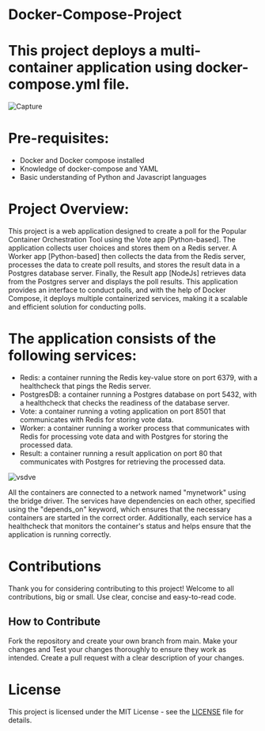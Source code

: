 # Docker-Compose-Project

# This project deploys a multi-container application using docker-compose.yml file.

![Capture](https://user-images.githubusercontent.com/117350787/225546388-0df65232-ff89-4c6a-bdb8-13954857d652.PNG)

# Pre-requisites:

- Docker and Docker compose installed
- Knowledge of docker-compose and YAML
- Basic understanding of Python and Javascript languages

# Project Overview:

This project is a web application designed to create a poll for the Popular Container Orchestration Tool using the Vote app [Python-based]. The application collects user choices and stores them on a Redis server. A Worker app [Python-based] then collects the data from the Redis server, processes the data to create poll results, and stores the result data in a Postgres database server. Finally, the Result app [NodeJs] retrieves data from the Postgres server and displays the poll results. This application provides an interface to conduct polls, and with the help of Docker Compose, it deploys multiple containerized services, making it a scalable and efficient solution for conducting polls.

# The application consists of the following services:

- Redis: a container running the Redis key-value store on port 6379, with a healthcheck that pings the Redis server.
- PostgresDB: a container running a Postgres database on port 5432, with a healthcheck that checks the readiness of the database server.
- Vote: a container running a voting application on port 8501 that communicates with Redis for storing vote data.
- Worker: a container running a worker process that communicates with Redis for processing vote data and with Postgres for storing the processed data.
- Result: a container running a result application on port 80 that communicates with Postgres for retrieving the processed data.

![vsdve](https://user-images.githubusercontent.com/117350787/234478665-0df8db8a-8793-4e8c-9596-a9e2d723ae4d.JPG)

All the containers are connected to a network named "mynetwork" using the bridge driver. The services have dependencies on each other, specified using the "depends_on" keyword, which ensures that the necessary containers are started in the correct order. Additionally, each service has a healthcheck that monitors the container's status and helps ensure that the application is running correctly.

# Contributions

Thank you for considering contributing to this project! Welcome to all contributions, big or small.
Use clear, concise and easy-to-read code.

## How to Contribute

Fork the repository and create your own branch from main.
Make your changes and Test your changes thoroughly to ensure they work as intended.
Create a pull request with a clear description of your changes.

# License

This project is licensed under the MIT License - see the [LICENSE](https://github.com/Chaitannyaa/Docker-Compose-Project/blob/e2b1533cb6dbfa0dad10eeaeccd51015e18afbd0/LICENSE.md) file for details.
